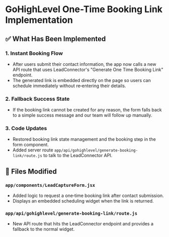 # GoHighLevel One-Time Booking Link Implementation

## ✅ What Has Been Implemented

### 1. **Instant Booking Flow**
- After users submit their contact information, the app now calls a new API route that uses LeadConnector's "Generate One Time Booking Link" endpoint.
- The generated link is embedded directly on the page so users can schedule immediately without re‑entering their details.

### 2. **Fallback Success State**
- If the booking link cannot be created for any reason, the form falls back to a simple success message and our team will follow up manually.

### 3. **Code Updates**
- Restored booking link state management and the booking step in the form component.
- Added server route `app/api/gohighlevel/generate-booking-link/route.js` to talk to the LeadConnector API.

## 🔧 Files Modified

### `app/components/LeadCaptureForm.jsx`
- Added logic to request a one‑time booking link after contact submission.
- Displays an embedded scheduling widget when the link is returned.

### `app/api/gohighlevel/generate-booking-link/route.js`
- New API route that hits the LeadConnector endpoint and provides a fallback to the normal widget.
